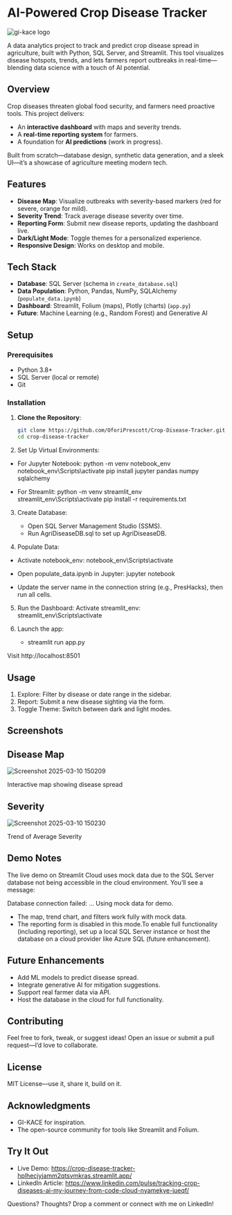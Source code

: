 # AI-Powered Crop Disease Tracker


![gi-kace logo](https://github.com/user-attachments/assets/86326df3-bcf6-47d2-9b50-f346f6a9e7ec)

A data analytics project to track and predict crop disease spread in agriculture, built with Python, SQL Server, and Streamlit. This tool visualizes disease hotspots, trends, and lets farmers report outbreaks in real-time—blending data science with a touch of AI potential.

## Overview

Crop diseases threaten global food security, and farmers need proactive tools. This project delivers:
- An **interactive dashboard** with maps and severity trends.
- A **real-time reporting system** for farmers.
- A foundation for **AI predictions** (work in progress).

Built from scratch—database design, synthetic data generation, and a sleek UI—it’s a showcase of agriculture meeting modern tech.

## Features

- **Disease Map**: Visualize outbreaks with severity-based markers (red for severe, orange for mild).
- **Severity Trend**: Track average disease severity over time.
- **Reporting Form**: Submit new disease reports, updating the dashboard live.
- **Dark/Light Mode**: Toggle themes for a personalized experience.
- **Responsive Design**: Works on desktop and mobile.

## Tech Stack

- **Database**: SQL Server (schema in `create_database.sql`)
- **Data Population**: Python, Pandas, NumPy, SQLAlchemy (`populate_data.ipynb`)
- **Dashboard**: Streamlit, Folium (maps), Plotly (charts) (`app.py`)
- **Future**: Machine Learning (e.g., Random Forest) and Generative AI

## Setup

### Prerequisites
- Python 3.8+
- SQL Server (local or remote)
- Git

### Installation

1. **Clone the Repository**:
   ```bash
   git clone https://github.com/OforiPrescott/Crop-Disease-Tracker.git
   cd crop-disease-tracker
   
2. Set Up Virtual Environments:
- For Jupyter Notebook:
     python -m venv notebook_env
     notebook_env\Scripts\activate
     pip install jupyter pandas numpy sqlalchemy

- For Streamlit:
     python -m venv streamlit_env
     streamlit_env\Scripts\activate
     pip install -r requirements.txt
  
3. Create Database:
   - Open SQL Server Management Studio (SSMS).
   - Run AgriDiseaseDB.sql to set up AgriDiseaseDB.

4. Populate Data:
- Activate notebook_env:
  notebook_env\Scripts\activate
  
- Open populate_data.ipynb in Jupyter:
  jupyter notebook

- Update the server name in the connection string (e.g., PresHacks), then run all cells.
  
5. Run the Dashboard:
   Activate streamlit_env:
   streamlit_env\Scripts\activate

6. Launch the app:
   - streamlit run app.py

  Visit http://localhost:8501 


## Usage
1. Explore: Filter by disease or date range in the sidebar.
2. Report: Submit a new disease sighting via the form.
3. Toggle Theme: Switch between dark and light modes.


## Screenshots

## Disease Map

![Screenshot 2025-03-10 150209](https://github.com/user-attachments/assets/35247913-2cba-4da6-bff4-a413186100b1)

Interactive map showing disease spread

## Severity 

![Screenshot 2025-03-10 150230](https://github.com/user-attachments/assets/b2dc42c7-b59f-4124-a4ef-fadc924880f7)

Trend of Average Severity


## Demo Notes
The live demo on Streamlit Cloud uses mock data due to the SQL Server database not being accessible in the cloud environment. You’ll see a message:

   Database connection failed: ... Using mock data for demo.
- The map, trend chart, and filters work fully with mock data.
- The reporting form is disabled in this mode.To enable full functionality (including reporting), set up a local SQL Server instance or
  host the database on a cloud provider like Azure SQL (future enhancement).
  
## Future Enhancements
- Add ML models to predict disease spread.
- Integrate generative AI for mitigation suggestions.
- Support real farmer data via API.
- Host the database in the cloud for full functionality.

## Contributing
Feel free to fork, tweak, or suggest ideas! Open an issue or submit a pull request—I’d love to collaborate.


## License
MIT License—use it, share it, build on it.


## Acknowledgments
- GI-KACE for inspiration.
- The open-source community for tools like Streamlit and Folium.



## Try It Out
- Live Demo: https://crop-disease-tracker-hplhecjyjamm2qtsvmkras.streamlit.app/
- LinkedIn Article: https://www.linkedin.com/pulse/tracking-crop-diseases-ai-my-journey-from-code-cloud-nyamekye-jueqf/
  
Questions? Thoughts? Drop a comment or connect with me on LinkedIn!



